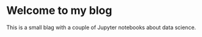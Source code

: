 # Welcome to my blog

This is a small blag with a couple of Jupyter notebooks about data science.

```{tableofcontents}
```
